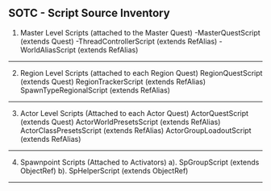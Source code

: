 ## SOTC - Script Source Inventory

1. Master Level Scripts (attached to the Master Quest)
 -MasterQuestScript (extends Quest)
 -ThreadControllerScript (extends RefAlias)
 -WorldAliasScript (extends RefAlias)
 -------------------------------------------------------
 
 
2. Region Level Scripts (attached to each Region Quest)
 RegionQuestScript (extends Quest)
 RegionTrackerScript (extends RefAlias)
 SpawnTypeRegionalScript (extends RefAlias)
-------------------------------------------------------


3. Actor Level Scripts (Attached to each Actor Quest)
 ActorQuestScript (extends Quest)
 ActorWorldPresetsScript (extends RefAlias)
 ActorClassPresetsScript (extends RefAlias)
 ActorGroupLoadoutScript (extends RefAlias)
 -------------------------------------------------------
 
 
 4. Spawnpoint Scripts (Attached to Activators)
 a). SpGroupScript (extends ObjectRef)
 b). SpHelperScript (extends ObjectRef)
  -------------------------------------------------------
